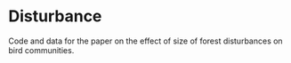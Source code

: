 # Disturbance
 Code and data for the paper on the effect of size of forest disturbances on bird communities.
